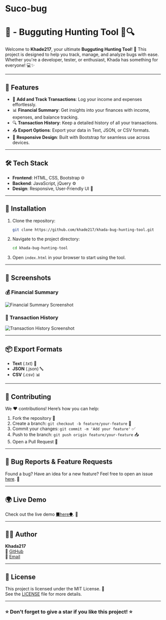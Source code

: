 # Suco-bug

# 🌟  - Bugguting  Hunting Tool 🐛🔍

Welcome to **Khade217**, your ultimate **Bugguting Hunting Tool**! 🚀 This project is designed to help you track, manage, and analyze bugs with ease. Whether you're a developer, tester, or enthusiast, Khada has something for everyone! 💻✨

---

## 🔖 Features

- 🚀 **Add and Track Transactions**: Log your income and expenses effortlessly.
- 📊 **Financial Summary**: Get insights into your finances with income, expenses, and balance tracking.
- 🔍 **Transaction History**: Keep a detailed history of all your transactions.
- 📤 **Export Options**: Export your data in Text, JSON, or CSV formats.
- 🎨 **Responsive Design**: Built with Bootstrap for seamless use across devices.

---

## 🛠️ Tech Stack

- **Frontend**: HTML, CSS, Bootstrap 🌐
- **Backend**: JavaScript, jQuery ⚙️
- **Design**: Responsive, User-Friendly UI 🎨

---

## 🚀 Installation

1. Clone the repository:
   ```bash
   git clone https://github.com/khade217/khada-bug-hunting-tool.git
   ```

2. Navigate to the project directory:
   ```bash
   cd khada-bug-hunting-tool
   ```

3. Open `index.html` in your browser to start using the tool.

---

## 📸 Screenshots

### 💰 Financial Summary
![Financial Summary Screenshot](https://via.placeholder.com/800x400)

### 📝 Transaction History
![Transaction History Screenshot](https://via.placeholder.com/800x400)

---

## 📦 Export Formats

- **Text** (.txt) 📄
- **JSON** (.json) 🔤
- **CSV** (.csv) 📊

---

## 🤝 Contributing

We ❤️ contributions! Here’s how you can help:

1. Fork the repository 🍴
2. Create a branch: `git checkout -b feature/your-feature` 🌿
3. Commit your changes: `git commit -m 'Add your feature'` ✅
4. Push to the branch: `git push origin feature/your-feature` 📤
5. Open a Pull Request 🚀

---

## 🐛 Bug Reports & Feature Requests

Found a bug? Have an idea for a new feature? Feel free to open an issue [here](https://github.com/khade217/khada-bug-hunting-tool/issues). 🐞

---

## 🌍 Live Demo

Check out the live demo [■here●](https://khade217.github.io/Suco-bug/). 🎉



---

## 🧑‍💻 Author

**Khada217**  
💼 [GitHub](https://github.com/khade217)  
📧 [Email](mailto:your-email@example.com)  

---

## 📜 License

This project is licensed under the MIT License. 📜  
See the [LICENSE](LICENSE) file for more details.

---

### ⭐ Don't forget to give a star if you like this project! ⭐
